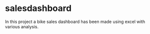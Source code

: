 # salesdashboard
In this project a bike sales dashboard has been made using excel with various analysis.
